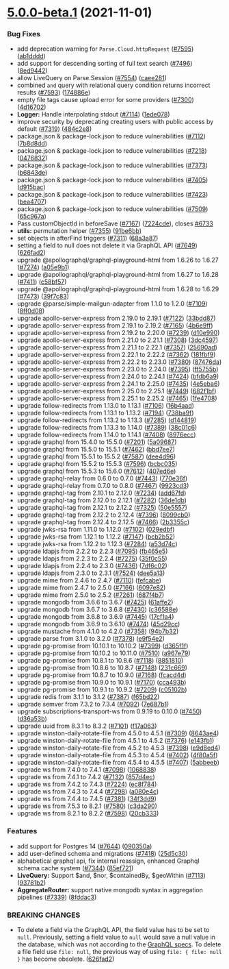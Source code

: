 # [5.0.0-beta.1](https://github.com/parse-community/parse-server/compare/4.5.0...5.0.0-beta.1) (2021-11-01)


### Bug Fixes

* add deprecation warning for `Parse.Cloud.httpRequest` ([#7595](https://github.com/parse-community/parse-server/issues/7595)) ([ab1dddd](https://github.com/parse-community/parse-server/commit/ab1dddd406589800e1a8ebe8381b9da702e9c641))
* add support for descending sorting of full text search ([#7496](https://github.com/parse-community/parse-server/issues/7496)) ([8ed9442](https://github.com/parse-community/parse-server/commit/8ed94421e69b1d4fde4ec3625a1f4cfbd6d39c2b))
* allow LiveQuery on Parse.Session ([#7554](https://github.com/parse-community/parse-server/issues/7554)) ([caee281](https://github.com/parse-community/parse-server/commit/caee281bc58901fea7cead21d6a9a0bb2022d91b))
* combined `and` query with relational query condition returns incorrect results ([#7593](https://github.com/parse-community/parse-server/issues/7593)) ([174886e](https://github.com/parse-community/parse-server/commit/174886e385e091c6bbd4a84891ef95f80b50d05c))
* empty file tags cause upload error for some providers ([#7300](https://github.com/parse-community/parse-server/issues/7300)) ([4d16702](https://github.com/parse-community/parse-server/commit/4d167026aebed38bf3a3b74599ab3771d1da3245))
* **Logger:** Handle interpolating stdout ([#7114](https://github.com/parse-community/parse-server/issues/7114)) ([1ede078](https://github.com/parse-community/parse-server/commit/1ede078154213d3426cc492612ce41bdb1eda43b))
* improve security by deprecating creating users with public access by default ([#7319](https://github.com/parse-community/parse-server/issues/7319)) ([484c2e8](https://github.com/parse-community/parse-server/commit/484c2e81cace608eb28508a0926b17b3ba9e6233))
* package.json & package-lock.json to reduce vulnerabilities ([#7112](https://github.com/parse-community/parse-server/issues/7112)) ([7b8d8dd](https://github.com/parse-community/parse-server/commit/7b8d8ddbb0de583621a4d2ede95793c6516bc4c0))
* package.json & package-lock.json to reduce vulnerabilities ([#7218](https://github.com/parse-community/parse-server/issues/7218)) ([0476832](https://github.com/parse-community/parse-server/commit/047683219daf7940590db1237f6826a038bdc41d))
* package.json & package-lock.json to reduce vulnerabilities ([#7373](https://github.com/parse-community/parse-server/issues/7373)) ([b6843de](https://github.com/parse-community/parse-server/commit/b6843de904bf273bf664d94536defa39f91751b3))
* package.json & package-lock.json to reduce vulnerabilities ([#7405](https://github.com/parse-community/parse-server/issues/7405)) ([d915bac](https://github.com/parse-community/parse-server/commit/d915bacee7c6ded60b303582d2a6b85d42dc3cf4))
* package.json & package-lock.json to reduce vulnerabilities ([#7423](https://github.com/parse-community/parse-server/issues/7423)) ([bea4707](https://github.com/parse-community/parse-server/commit/bea4707783febc0fc6ea055835ffbc517cd2b067))
* package.json & package-lock.json to reduce vulnerabilities ([#7509](https://github.com/parse-community/parse-server/issues/7509)) ([65c967a](https://github.com/parse-community/parse-server/commit/65c967a4c446aebb535cbbbcb0ceb38d45da7859))
* Pass customObjectId in beforeSave ([#7167](https://github.com/parse-community/parse-server/issues/7167)) ([7224cde](https://github.com/parse-community/parse-server/commit/7224cde0232d79fea0f4b2d0bc2cb7641ec467d8)), closes [#6733](https://github.com/parse-community/parse-server/issues/6733)
* **utils:** permutation helper ([#7355](https://github.com/parse-community/parse-server/issues/7355)) ([91be6bb](https://github.com/parse-community/parse-server/commit/91be6bb59a61c126b7a25431655064342464905c))
* set objects in afterFind triggers ([#7311](https://github.com/parse-community/parse-server/issues/7311)) ([68a3a87](https://github.com/parse-community/parse-server/commit/68a3a875017d545253f0438c5d4c1c2b6c6c3b22))
* setting a field to null does not delete it via GraphQL API ([#7649](https://github.com/parse-community/parse-server/issues/7649)) ([626fad2](https://github.com/parse-community/parse-server/commit/626fad2e71017dcc62196c487de5f908fa43000b))
* upgrade @apollographql/graphql-playground-html from 1.6.26 to 1.6.27 ([#7274](https://github.com/parse-community/parse-server/issues/7274)) ([a05e9b1](https://github.com/parse-community/parse-server/commit/a05e9b1c0fee8ad917812637256faa1e0a1b40f6))
* upgrade @apollographql/graphql-playground-html from 1.6.27 to 1.6.28 ([#7411](https://github.com/parse-community/parse-server/issues/7411)) ([c58bf57](https://github.com/parse-community/parse-server/commit/c58bf57f51ebc9df3a624fb3ecdacdf4647f1dea))
* upgrade @apollographql/graphql-playground-html from 1.6.28 to 1.6.29 ([#7473](https://github.com/parse-community/parse-server/issues/7473)) ([39f7c83](https://github.com/parse-community/parse-server/commit/39f7c831e6493cff9cd64195b64e886fda4624f8))
* upgrade @parse/simple-mailgun-adapter from 1.1.0 to 1.2.0 ([#7109](https://github.com/parse-community/parse-server/issues/7109)) ([8ff0d08](https://github.com/parse-community/parse-server/commit/8ff0d08dcf5a9ada931359df3e78543445312f15))
* upgrade apollo-server-express from 2.19.0 to 2.19.1 ([#7122](https://github.com/parse-community/parse-server/issues/7122)) ([33bdd87](https://github.com/parse-community/parse-server/commit/33bdd8709266f17489c319e43b3f2a7d8ea27fd5))
* upgrade apollo-server-express from 2.19.1 to 2.19.2 ([#7165](https://github.com/parse-community/parse-server/issues/7165)) ([4b6e9ff](https://github.com/parse-community/parse-server/commit/4b6e9ffc3d2c1969c285c94f7cf2cfc7af03227e))
* upgrade apollo-server-express from 2.19.2 to 2.20.0 ([#7239](https://github.com/parse-community/parse-server/issues/7239)) ([d10e990](https://github.com/parse-community/parse-server/commit/d10e99007b70816707944060905cff7da5018eb0))
* upgrade apollo-server-express from 2.21.0 to 2.21.1 ([#7308](https://github.com/parse-community/parse-server/issues/7308)) ([3dc4597](https://github.com/parse-community/parse-server/commit/3dc459746dbd4a2d245f2bde688cd087a5b74703))
* upgrade apollo-server-express from 2.21.1 to 2.22.1 ([#7357](https://github.com/parse-community/parse-server/issues/7357)) ([25690ad](https://github.com/parse-community/parse-server/commit/25690ad515551bda33dd581789ffeb9a218c8033))
* upgrade apollo-server-express from 2.22.1 to 2.22.2 ([#7362](https://github.com/parse-community/parse-server/issues/7362)) ([181fbf9](https://github.com/parse-community/parse-server/commit/181fbf9d46bee61b5c67a411b4a41c38d201cc73))
* upgrade apollo-server-express from 2.22.2 to 2.23.0 ([#7380](https://github.com/parse-community/parse-server/issues/7380)) ([87476da](https://github.com/parse-community/parse-server/commit/87476da31e28e064fa7192998c67de9c31ac18a6))
* upgrade apollo-server-express from 2.23.0 to 2.24.0 ([#7395](https://github.com/parse-community/parse-server/issues/7395)) ([ff5755b](https://github.com/parse-community/parse-server/commit/ff5755b05ac554a107a443a8870f4c2442b0a5f3))
* upgrade apollo-server-express from 2.24.0 to 2.24.1 ([#7424](https://github.com/parse-community/parse-server/issues/7424)) ([bfdb6a9](https://github.com/parse-community/parse-server/commit/bfdb6a93e8c0d78524820b32abaff174776520f3))
* upgrade apollo-server-express from 2.24.1 to 2.25.0 ([#7435](https://github.com/parse-community/parse-server/issues/7435)) ([4e5eba6](https://github.com/parse-community/parse-server/commit/4e5eba6c6c7bc6e643ac6477df15beea1ba60364))
* upgrade apollo-server-express from 2.25.0 to 2.25.1 ([#7449](https://github.com/parse-community/parse-server/issues/7449)) ([682f1bf](https://github.com/parse-community/parse-server/commit/682f1bf14388e134fbd993e274f5738ec2e57e02))
* upgrade apollo-server-express from 2.25.1 to 2.25.2 ([#7465](https://github.com/parse-community/parse-server/issues/7465)) ([1fe4708](https://github.com/parse-community/parse-server/commit/1fe47087a92c80e7ee8cc6e3e26b3a67f8df68ee))
* upgrade follow-redirects from 1.13.0 to 1.13.1 ([#7106](https://github.com/parse-community/parse-server/issues/7106)) ([16b4aad](https://github.com/parse-community/parse-server/commit/16b4aadfe2b5b5b24e6e3bbe22c93a92f02c9eb3))
* upgrade follow-redirects from 1.13.1 to 1.13.2 ([#7194](https://github.com/parse-community/parse-server/issues/7194)) ([738ba9f](https://github.com/parse-community/parse-server/commit/738ba9fc704a770bd1e2af23bca31ed7202f99cd))
* upgrade follow-redirects from 1.13.2 to 1.13.3 ([#7285](https://github.com/parse-community/parse-server/issues/7285)) ([d144819](https://github.com/parse-community/parse-server/commit/d144819d21b59b11dc957346748ce3200349a6b7))
* upgrade follow-redirects from 1.13.3 to 1.14.0 ([#7389](https://github.com/parse-community/parse-server/issues/7389)) ([38c01c6](https://github.com/parse-community/parse-server/commit/38c01c6bc32fe769c3a636e45b389e2a995c2ee6))
* upgrade follow-redirects from 1.14.0 to 1.14.1 ([#7408](https://github.com/parse-community/parse-server/issues/7408)) ([8976ecc](https://github.com/parse-community/parse-server/commit/8976ecc4a9c91eeb1d0f3448eff7720b43c7747a))
* upgrade graphql from 15.4.0 to 15.5.0 ([#7201](https://github.com/parse-community/parse-server/issues/7201)) ([5a09687](https://github.com/parse-community/parse-server/commit/5a0968721d6d04cdde86d3df569a77910bcae803))
* upgrade graphql from 15.5.0 to 15.5.1 ([#7462](https://github.com/parse-community/parse-server/issues/7462)) ([bbd7ee7](https://github.com/parse-community/parse-server/commit/bbd7ee7313e19c43b15e16027439739590393dd1))
* upgrade graphql from 15.5.1 to 15.5.2 ([#7587](https://github.com/parse-community/parse-server/issues/7587)) ([dee4d96](https://github.com/parse-community/parse-server/commit/dee4d9662749eb699891c8a3797fa0b0467c6355))
* upgrade graphql from 15.5.2 to 15.5.3 ([#7596](https://github.com/parse-community/parse-server/issues/7596)) ([bcbc035](https://github.com/parse-community/parse-server/commit/bcbc035627c552a7940bec4ae210ca1522215246))
* upgrade graphql from 15.5.3 to 15.6.0 ([#7612](https://github.com/parse-community/parse-server/issues/7612)) ([407ed6e](https://github.com/parse-community/parse-server/commit/407ed6ee36ea42d7eb525f42b1f3da6f41230504))
* upgrade graphql-relay from 0.6.0 to 0.7.0 ([#7443](https://github.com/parse-community/parse-server/issues/7443)) ([770e36f](https://github.com/parse-community/parse-server/commit/770e36ff43c42e4ed3db73a30436079a0460a1f0))
* upgrade graphql-relay from 0.7.0 to 0.8.0 ([#7467](https://github.com/parse-community/parse-server/issues/7467)) ([9923cd3](https://github.com/parse-community/parse-server/commit/9923cd3869ab80e70c5ca9765628ba0a28a6facc))
* upgrade graphql-tag from 2.10.1 to 2.12.0 ([#7234](https://github.com/parse-community/parse-server/issues/7234)) ([add67fd](https://github.com/parse-community/parse-server/commit/add67fdd2284a58386f6afd35edeaa8534579e33))
* upgrade graphql-tag from 2.12.0 to 2.12.1 ([#7282](https://github.com/parse-community/parse-server/issues/7282)) ([36de1db](https://github.com/parse-community/parse-server/commit/36de1db65dc3c2bbf8f8051ee1862a06ef41e7f9))
* upgrade graphql-tag from 2.12.1 to 2.12.2 ([#7325](https://github.com/parse-community/parse-server/issues/7325)) ([50e5557](https://github.com/parse-community/parse-server/commit/50e55571fdaa1ac3ca43d215c4bc62136d684873))
* upgrade graphql-tag from 2.12.2 to 2.12.4 ([#7396](https://github.com/parse-community/parse-server/issues/7396)) ([8099cb0](https://github.com/parse-community/parse-server/commit/8099cb05a48956b073f3e7d96c30b69292c06adc))
* upgrade graphql-tag from 2.12.4 to 2.12.5 ([#7466](https://github.com/parse-community/parse-server/issues/7466)) ([2b3355c](https://github.com/parse-community/parse-server/commit/2b3355cb022724838499a5d83c0d532040953566))
* upgrade jwks-rsa from 1.11.0 to 1.12.0 ([#7102](https://github.com/parse-community/parse-server/issues/7102)) ([029edbf](https://github.com/parse-community/parse-server/commit/029edbf706c4b1754afbb5ce69600a373b91cb9b))
* upgrade jwks-rsa from 1.12.1 to 1.12.2 ([#7147](https://github.com/parse-community/parse-server/issues/7147)) ([bcb2b52](https://github.com/parse-community/parse-server/commit/bcb2b52f7a1322a780b95b77081827d6c8c25840))
* upgrade jwks-rsa from 1.12.2 to 1.12.3 ([#7284](https://github.com/parse-community/parse-server/issues/7284)) ([a53d74c](https://github.com/parse-community/parse-server/commit/a53d74c13b86d43e1694132feddccce6ee2bede9))
* upgrade ldapjs from 2.2.2 to 2.2.3 ([#7095](https://github.com/parse-community/parse-server/issues/7095)) ([fb465e5](https://github.com/parse-community/parse-server/commit/fb465e599e8768b9e229ec8689e033d7063e50b3))
* upgrade ldapjs from 2.2.3 to 2.2.4 ([#7275](https://github.com/parse-community/parse-server/issues/7275)) ([35f0c55](https://github.com/parse-community/parse-server/commit/35f0c55e93dc0572049a85befbc80175620f7d29))
* upgrade ldapjs from 2.2.4 to 2.3.0 ([#7436](https://github.com/parse-community/parse-server/issues/7436)) ([7df6c02](https://github.com/parse-community/parse-server/commit/7df6c020b18b8ea9d04b718fa4e070be800b9268))
* upgrade ldapjs from 2.3.0 to 2.3.1 ([#7524](https://github.com/parse-community/parse-server/issues/7524)) ([dee5a13](https://github.com/parse-community/parse-server/commit/dee5a13a85336cdd9d3bcd938c4118fffe8b9670))
* upgrade mime from 2.4.6 to 2.4.7 ([#7110](https://github.com/parse-community/parse-server/issues/7110)) ([fefcabe](https://github.com/parse-community/parse-server/commit/fefcabe858f3817dca337390c2198abbf12f9bdf))
* upgrade mime from 2.4.7 to 2.5.0 ([#7166](https://github.com/parse-community/parse-server/issues/7166)) ([6097e82](https://github.com/parse-community/parse-server/commit/6097e82194772847954dc2c2b7559543cc7531cc))
* upgrade mime from 2.5.0 to 2.5.2 ([#7261](https://github.com/parse-community/parse-server/issues/7261)) ([687f4b7](https://github.com/parse-community/parse-server/commit/687f4b7cf245ce578674a4cc0e0d276b23d5780d))
* upgrade mongodb from 3.6.6 to 3.6.7 ([#7425](https://github.com/parse-community/parse-server/issues/7425)) ([61affe2](https://github.com/parse-community/parse-server/commit/61affe26293f7218e88878d027514d68975cfc8c))
* upgrade mongodb from 3.6.7 to 3.6.8 ([#7430](https://github.com/parse-community/parse-server/issues/7430)) ([c36588e](https://github.com/parse-community/parse-server/commit/c36588e3c2d16fab3f38aecc77f0e827bda38f95))
* upgrade mongodb from 3.6.8 to 3.6.9 ([#7445](https://github.com/parse-community/parse-server/issues/7445)) ([17cf1a4](https://github.com/parse-community/parse-server/commit/17cf1a46e557b502b132c415b922508e032209a9))
* upgrade mongodb from 3.6.9 to 3.6.10 ([#7474](https://github.com/parse-community/parse-server/issues/7474)) ([45d29cc](https://github.com/parse-community/parse-server/commit/45d29cc58c373c9e1d489dbd7a750f2a0f6bc89b))
* upgrade mustache from 4.1.0 to 4.2.0 ([#7358](https://github.com/parse-community/parse-server/issues/7358)) ([94b7b32](https://github.com/parse-community/parse-server/commit/94b7b320062579e788df6c9f72d7a786f98f7cc5))
* upgrade parse from 3.1.0 to 3.2.0 ([#7378](https://github.com/parse-community/parse-server/issues/7378)) ([e9f54e2](https://github.com/parse-community/parse-server/commit/e9f54e2bddd8430864b1628ab077a0a3aae73e47))
* upgrade pg-promise from 10.10.1 to 10.10.2 ([#7399](https://github.com/parse-community/parse-server/issues/7399)) ([d365f1f](https://github.com/parse-community/parse-server/commit/d365f1f7cb44cfdeac9931308ff25dcd9ba3d79b))
* upgrade pg-promise from 10.10.2 to 10.11.0 ([#7510](https://github.com/parse-community/parse-server/issues/7510)) ([a967e79](https://github.com/parse-community/parse-server/commit/a967e7921961ea7a33ae9ff02555839cecf2b15f))
* upgrade pg-promise from 10.8.1 to 10.8.6 ([#7118](https://github.com/parse-community/parse-server/issues/7118)) ([8851810](https://github.com/parse-community/parse-server/commit/8851810a85747456cd2f3e5d3876371306b8c23d))
* upgrade pg-promise from 10.8.6 to 10.8.7 ([#7148](https://github.com/parse-community/parse-server/issues/7148)) ([231c669](https://github.com/parse-community/parse-server/commit/231c669133eea494f2db7f23fdff2e9d004c9e18))
* upgrade pg-promise from 10.8.7 to 10.9.0 ([#7168](https://github.com/parse-community/parse-server/issues/7168)) ([fcacd4d](https://github.com/parse-community/parse-server/commit/fcacd4d24e34ff48367d2c68bb97743b8a20216c))
* upgrade pg-promise from 10.9.0 to 10.9.1 ([#7170](https://github.com/parse-community/parse-server/issues/7170)) ([cca493b](https://github.com/parse-community/parse-server/commit/cca493b9fb33a4c34eaaf624ec4aedd18b11dca7))
* upgrade pg-promise from 10.9.1 to 10.9.2 ([#7209](https://github.com/parse-community/parse-server/issues/7209)) ([c05102b](https://github.com/parse-community/parse-server/commit/c05102b90c925498459b45c755298cb482ac596c))
* upgrade redis from 3.1.1 to 3.1.2 ([#7387](https://github.com/parse-community/parse-server/issues/7387)) ([f65bd22](https://github.com/parse-community/parse-server/commit/f65bd228fb3491ba217558ec288dd2ee60d0d37d))
* upgrade semver from 7.3.2 to 7.3.4 ([#7092](https://github.com/parse-community/parse-server/issues/7092)) ([7e687b1](https://github.com/parse-community/parse-server/commit/7e687b1e943372d105ca359177824241af278534))
* upgrade subscriptions-transport-ws from 0.9.19 to 0.10.0 ([#7450](https://github.com/parse-community/parse-server/issues/7450)) ([d36a53b](https://github.com/parse-community/parse-server/commit/d36a53b2bfade99942e3c9b827c9abb38d2de26b))
* upgrade uuid from 8.3.1 to 8.3.2 ([#7101](https://github.com/parse-community/parse-server/issues/7101)) ([f17a063](https://github.com/parse-community/parse-server/commit/f17a063209b451da291918dac165e177f0bee6a0))
* upgrade winston-daily-rotate-file from 4.5.0 to 4.5.1 ([#7309](https://github.com/parse-community/parse-server/issues/7309)) ([8643ae4](https://github.com/parse-community/parse-server/commit/8643ae438f1ea48c93d2860889568f9f3a5a62b8))
* upgrade winston-daily-rotate-file from 4.5.1 to 4.5.2 ([#7376](https://github.com/parse-community/parse-server/issues/7376)) ([e143fb1](https://github.com/parse-community/parse-server/commit/e143fb1bf6a52bb21c483fbf72f74d2282cfbeee))
* upgrade winston-daily-rotate-file from 4.5.2 to 4.5.3 ([#7398](https://github.com/parse-community/parse-server/issues/7398)) ([e9d8ed4](https://github.com/parse-community/parse-server/commit/e9d8ed4acb03160c8f6d669859fe57d8281937b4))
* upgrade winston-daily-rotate-file from 4.5.3 to 4.5.4 ([#7402](https://github.com/parse-community/parse-server/issues/7402)) ([4f80a5f](https://github.com/parse-community/parse-server/commit/4f80a5f4afbc008d2f642ee0c581a25483240e9a))
* upgrade winston-daily-rotate-file from 4.5.4 to 4.5.5 ([#7407](https://github.com/parse-community/parse-server/issues/7407)) ([5abbeeb](https://github.com/parse-community/parse-server/commit/5abbeeb8d11be810993c528b8458be894039a5fc))
* upgrade ws from 7.4.0 to 7.4.1 ([#7098](https://github.com/parse-community/parse-server/issues/7098)) ([1068838](https://github.com/parse-community/parse-server/commit/106883809c96a758bb23ae6dd7fff7465fbd8f60))
* upgrade ws from 7.4.1 to 7.4.2 ([#7132](https://github.com/parse-community/parse-server/issues/7132)) ([857d4ec](https://github.com/parse-community/parse-server/commit/857d4ecfd5a383d6debd849a1af1d45820aee0c0))
* upgrade ws from 7.4.2 to 7.4.3 ([#7224](https://github.com/parse-community/parse-server/issues/7224)) ([ec8f784](https://github.com/parse-community/parse-server/commit/ec8f78424f0043fa74ef1f3a7baa96a3d1e95b59))
* upgrade ws from 7.4.3 to 7.4.4 ([#7298](https://github.com/parse-community/parse-server/issues/7298)) ([a080e4c](https://github.com/parse-community/parse-server/commit/a080e4c766c33cc5b5c304bbdba69e93743f9db1))
* upgrade ws from 7.4.4 to 7.4.5 ([#7381](https://github.com/parse-community/parse-server/issues/7381)) ([34f3dd9](https://github.com/parse-community/parse-server/commit/34f3dd9e7e1908b713355ddb235b1e5d02634663))
* upgrade ws from 7.5.3 to 8.2.1 ([#7580](https://github.com/parse-community/parse-server/issues/7580)) ([c3da290](https://github.com/parse-community/parse-server/commit/c3da2908fabfa4f7f49c0f6d5b3d32de692dd388))
* upgrade ws from 8.2.1 to 8.2.2 ([#7598](https://github.com/parse-community/parse-server/issues/7598)) ([20cb333](https://github.com/parse-community/parse-server/commit/20cb3333aba67fb89e4e2cda586c559bdb4a23ef))

### Features

* add support for Postgres 14 ([#7644](https://github.com/parse-community/parse-server/issues/7644)) ([090350a](https://github.com/parse-community/parse-server/commit/090350a7a0fac945394ca1cb24b290316ef06aa7))
* add user-defined schema and migrations ([#7418](https://github.com/parse-community/parse-server/issues/7418)) ([25d5c30](https://github.com/parse-community/parse-server/commit/25d5c30be2111be332eb779eb0697774a17da7af))
* alphabetical graphql api, fix internal reassign, enhanced Graphql schema cache system ([#7344](https://github.com/parse-community/parse-server/issues/7344)) ([85ef721](https://github.com/parse-community/parse-server/commit/85ef7217b04e36395e46316004293e9c8ca67df9))
* **LiveQuery:** Support $and, $nor, $containedBy, $geoWithin ([#7113](https://github.com/parse-community/parse-server/issues/7113)) ([93781b2](https://github.com/parse-community/parse-server/commit/93781b2195d8074032d2c4dfd77a56acf17dc9e1))
* **AggregateRouter:** support native mongodb syntax in aggregation pipelines ([#7339](https://github.com/parse-community/parse-server/issues/7339)) ([8fddac3](https://github.com/parse-community/parse-server/commit/8fddac39bf866886c3b432219acc4d5e8169ddc0))


### BREAKING CHANGES

* To delete a field via the GraphQL API, the field value has to be set to `null`. Previously, setting a field value to `null` would save a null value in the database, which was not according to the [GraphQL specs](https://spec.graphql.org/June2018/#sec-Null-Value). To delete a file field use `file: null`, the previous way of using `file: { file: null }` has become obsolete. ([626fad2](626fad2))
